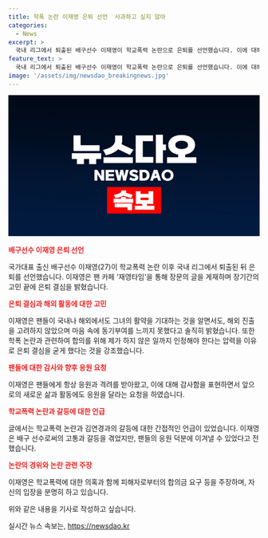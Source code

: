 ```yaml
---
title: 학폭 논란 이재영 은퇴 선언  사과하고 싶지 않아
categories:
  - News
excerpt: >
  국내 리그에서 퇴출된 배구선수 이재영이 학교폭력 논란으로 은퇴를 선언했습니다. 이에 대해 이재영은 팬들에게 마지막으로 솔직한 심경을 전했습니다. 그는 해외에서의 활동을 염두에 두고 있었지만 마음가짐에 동기부여를 받지 못했다고 밝혔고, 학폭 논란에 대한 합의를 받아들이지 않겠다는 의지를 드러내기도 했습니다. 또한 김연경과의 갈등을 간접적으로 언급하며 팬들에게 감사의 마음을 전했습니다. 이에 대한 자세한 이야기는 기사를 통해 확인하세요. #이재영 #은퇴 #배구선수
feature_text: >
  국내 리그에서 퇴출된 배구선수 이재영이 학교폭력 논란으로 은퇴를 선언했습니다. 이에 대해 이재영은 팬들에게 마지막으로 솔직한 심경을 전했습니다. 그는 해외에서의 활동을 염두에 두고 있었지만 마음가짐에 동기부여를 받지 못했다고 밝혔고, 학폭 논란에 대한 합의를 받아들이지 않겠다는 의지를 드러내기도 했습니다. 또한 김연경과의 갈등을 간접적으로 언급하며 팬들에게 감사의 마음을 전했습니다. 이에 대한 자세한 이야기는 기사를 통해 확인하세요. #이재영 #은퇴 #배구선수
image: '/assets/img/newsdao_breakingnews.jpg'
---
```


<p><img src="/assets/img/newsdao_breakingnews.jpg" alt="implanttips 속보" /></p>

<p><b><span style="color: #ee2323;">배구선수 이재영 은퇴 선언</span></b></p>

<p data-ke-size="size16">국가대표 출신 배구선수 이재영(27)이 학교폭력 논란 이후 국내 리그에서 퇴출된 뒤 은퇴를 선언했습니다. 이재영은 팬 카페 '재영타임'을 통해 장문의 글을 게재하며 장기간의 고민 끝에 은퇴 결심을 밝혔습니다.</p>

<p><b><span style="color: #ee2323;">은퇴 결심과 해외 활동에 대한 고민</span></b></p>

<p data-ke-size="size16">이재영은 팬들이 국내나 해외에서도 그녀의 활약을 기대하는 것을 알면서도, 해외 진출을 고려하지 않았으며 마음 속에 동기부여를 느끼지 못했다고 솔직히 밝혔습니다. 또한 학폭 논란과 관련하여 합의를 위해 제가 하지 않은 일까지 인정해야 한다는 압력을 이유로 은퇴 결심을 굳게 했다는 것을 강조했습니다.</p>

<p><b><span style="color: #ee2323;">팬들에 대한 감사와 향후 응원 요청</span></b></p>

<p data-ke-size="size16">이재영은 팬들에게 항상 응원과 격려를 받아왔고, 이에 대해 감사함을 표현하면서 앞으로의 새로운 삶과 활동에도 응원을 달라는 요청을 하였습니다.</p>

<p><b><span style="color: #ee2323;">학교폭력 논란과 갈등에 대한 언급</span></b></p>

<p data-ke-size="size16">글에서는 학교폭력 논란과 김연경과의 갈등에 대한 간접적인 언급이 있었습니다. 이재영은 배구 선수로써의 고통과 갈등을 겪었지만, 팬들의 응원 덕분에 이겨낼 수 있었다고 전했습니다.</p>

<p><b><span style="color: #ee2323;">논란의 경위와 논란 관련 주장</span></b></p>

<p data-ke-size="size16">이재영은 학교폭력에 대한 의혹과 함께 피해자로부터의 합의금 요구 등을 주장하며, 자신의 입장을 분명히 하고 있습니다.</p>

<p>위와 같은 내용을 기사로 작성하고 싶습니다.</p>
실시간 뉴스 속보는, <a href="https://newsdao.kr" rel="dofollow">https://newsdao.kr</a>


